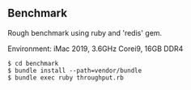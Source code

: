 ## Benchmark

Rough benchmark using ruby and 'redis' gem.

Environment: iMac 2019, 3.6GHz Corei9, 16GB DDR4

```
$ cd benchmark
$ bundle install --path=vendor/bundle 
$ bundle exec ruby throughput.rb
```
